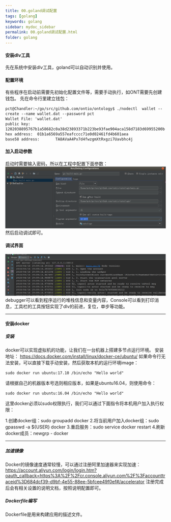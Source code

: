 ```yaml
---
title: 00.goland调试配置
tags: [golang]
keywords: golang
sidebar: mydoc_sidebar
permalink: 00.goland调试配置.html
folder: golang
---
```


#### 安装dlv工具
先在系统中安装dlv工具，goland可以自动识别并使用。


#### 配置环境
有些程序在启动前需要先初始化配置文件等，需要手动执行，如ONT需要先创建钱包。
先在命令行里建立钱包：
```
pct@Chandler:~/go/src/github.com/ontio/ontology$ ./nodectl  wallet --create --name wallet.dat --password pct
Wallet File: 'wallet.dat'
public key:    1202038895767b1a58682c0a38d23893371b223be93fae904aca158d7183d69955200b
hex address:  01b1a6569a557eafcccc71e0d02461fd4b601aea
base58 address:       TA8AVaA4Px7d4fwzgmXtRxgzi7Uavbhc4j
```

#### 加入启动参数
启动时需要输入密码，所以在工程中配置下面参数：
![00-1](./images/golang/00-1.png)
然后启动调试即可。

#### 调试界面
![00-2](./images/golang/00-2.png)
debugger可以看到程序运行的堆栈信息和变量内容，Console可以看到打印消息，工具栏的工具按钮实现了dlv的前进，复位，单步等功能。

---

#### 安装docker
##### 安装
docker可以实现虚拟机的功能，让我们在一台机器上搭建多节点运行环境。
安装地址：
https://docs.docker.com/install/linux/docker-ce/ubuntu/
如果命令行无法安装，可以直接下载手动安装，然后获取本机的运行环境image：
```
sudo docker run ubuntu:17.10 /bin/echo "Hello world"
```
请根据自己的机器版本号选则相应版本，如果是ubuntu16.04，则使用命令：
```
sudo docker run ubuntu:16.04 /bin/echo "Hello world"
```
这里docker必须以sudo权限执行，我们可以通过下面指令将本机用户加入执行权限：
> 
1.创建docker组：sudo groupadd docker
2.将当前用户加入docker组：sudo gpasswd -a ${USER} docker
3.重启服务：sudo service docker restart
4.刷新docker成员：newgrp - docker

 --- 


##### 加速镜像
Docker的镜像速度通常较慢，可以通过注册阿里加速器来实现加速：
https://account.aliyun.com/login/login.htm?oauth_callback=https%3A%2F%2Fcr.console.aliyun.com%2F%3Faccounttraceid%3D684dcf39-d9bf-4e55-88ee-5bfcee49f0ef#/accelerator
注册完成后会有相关设置的说明文档，按照说明配置即可。
##### Dockerfile编写
Dockerfile是用来构建应用的描述文件。



























